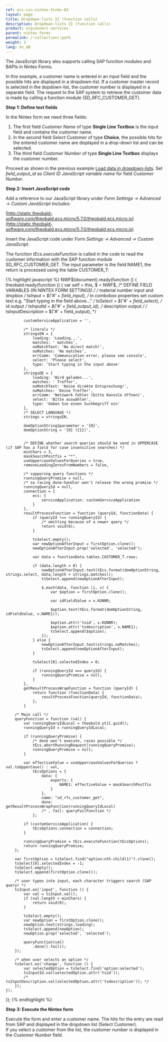 ```yaml
---
ref: ecs-sin-nintex-forms-03
layout: page
title: Dropdown-lists II (function calls)
description: Dropdown-lists II (function calls)
product: erpconnect-services
parent: nintex-forms
permalink: /:collection/:path
weight: 3
lang: en_GB
---
```


The JavaScript library also supports calling SAP function modules and BAPIs in Nintex Forms.  

In this example, a customer name is entered in an input field and the possible hits are displayed in a dropdown-list. If a customer master record is selected in the dopdown-list, the customer number is  displayed in a separate field.
The request to the SAP system to retrieve the customer data is made by calling a function module (SD_RFC_CUSTOMER_GET). <br>

**Step 1: Define text fields**

In the Nintex form we need three fields: 

1. The first field *Customer Name* of type **Single Line Textbox** is the input field and contains the customer name.
2. In the second field *Select Customer* of type **Choice**, the possible hits for the entered customer name are displayed in a drop-down list and can be selected.
3. The third field *Customer Number* of type **Single Line Textbox** displays the customer number.

Proceed as shown in the previous example [Load data in dropdown-lists](https://help.theobald-software.com/en/erpconnect-services/sap-integration-nintex/nintex-forms/load-data-in-dropdown-lists).
Set *field_output_id* as *Client ID JavaScript variable name* for field *Customer Number*. 

**Step 2: Insert JavaScript code**

Add a reference to our JavaScript library under *Form Settings -> Advanced -> Custom JavaScript Includes*:

[http://static.theobald-software.com/theobald.ecs.micro/5.7.0/theobald.ecs.micro.js](http://static.theobald-software.com/theobald.ecs.micro/5.7.0/theobald.ecs.micro.js)


Insert the JavaScript code under *Form Settings -> Advanced -> Custom JavaScript*.

The function *tEcs.executeFunction* is called in the code to read the customer information with the SAP function module SD_RFC_CUSTOMER_GET. The input parameter is the field NAME1, the return is processed using the table CUSTOMER_T:

{% highlight javascript %}
NWF$(document).ready(function () {
    theobald.ready(function () {
        var self = this,
            $ = NWF$,
            /* DEFINE FIELD VARIABLES (IN NINTEX FORM SETTINGS) */
            /* material number input and dropbox */
            tsInput = $('#' + field_input),
            /* in combobox properties set custom text e.g. "Start typing in the field above..." */
            tsSelect = $('#' + field_select),
            /* id output */
            tsInputId = $('#' + field_output_id),
            /* description output */
            /* tsInputDescription = $('#' + field_output), */

            customServiceApplication = '',

            /* literals */
            stringsEN = {
                loading: 'Loading...',
                matches: ' matches',
                noMatchText: 'No direct match!',
                noMatches: 'No matches',
                errComm: 'Communication error, please see console',
                select: 'Please select',
                type: 'Start typing in the input above'
            },
            stringsDE = {
                loading: 'Wird geladen...',
                matches: ' Treffer',
                noMatchText: 'Keine direkte Entsprechung!',
                noMatches: 'Keine Treffer',
                errComm: 'Netzwerk Fehler (bitte Konsole öffnen)',
                select: 'Bitte auswählen',
                type: 'Geben Sie einen Suchbegriff ein'
            },
            /* SELECT LANGUAGE */
            strings = stringsEN,

            domOptionString1parameter = '{0}',
            domOptionString = '{0} ({1})',
        

            /* DEFINE whether search queries should be send in UPPERCASE (if SAP has a field for case insensitive searches) */
            minChars = 3,
            maskSearchPostfix = "*",
            useUppercaseValuesForQueries = true,
            removeLeadingZerosFromNumbers = false,

            /* supporing query functions */
            runningQueryPromise = null,
            /* so racing done-handler won't release the wrong promise */
            runningQueryId = null,
            connection = {
                ecs: {
                    serviceApplication: customServiceApplication
                }
            },
            resultProcessFunction = function (queryId, functionData) {
                if (queryId !== runningQueryId) {
                    /* omitting because of a newer query */
                    return void(0);
                }

                tsSelect.empty();
                var newOptionAfterInput = firstOption.clone();
                newOptionAfterInput.prop('selected', 'selected');

                var data = functionData.tables.CUSTOMER_T.rows;

                if (data.length > 0) {
                    newOptionAfterInput.text(tEcs.format(domOptionString, strings.select, data.length + strings.matches));
                    tsSelect.append(newOptionAfterInput);

                    $.each(data, function (i, v) {
                        var $option = firstOption.clone();

                        var idFieldValue = v.KUNNR;

                        $option.text(tEcs.format(domOptionString, idFieldValue, v.NAME1));

                        $option.attr('tsid', v.KUNNR);
                        $option.attr('tsdescription', v.NAME1);
                        tsSelect.append($option);
                    });
                } else {
                    newOptionAfterInput.text(strings.noMatches);
                    tsSelect.append(newOptionAfterInput);
                }

                tsSelect[0].selectedIndex = 0;

                if (runningQueryId === queryId) {
                    runningQueryPromise = null;
                }
            },
            getResultProcessWrapFunction = function (queryId) {
                return function (functionData) {
                    resultProcessFunction(queryId, functionData);
                };
            }

        /* Main call */
        queryFunction = function (val) {
            var runningQueryIdLocal = theobald.util.guid();
            runningQueryId = runningQueryIdLocal;

            if (runningQueryPromise) {
                /* done won't execute, races possible */
                tEcs.abortRunningRequest(runningQueryPromise);
                runningQueryPromise = null;
            }

            var effectiveValue = useUppercaseValuesForQueries ? val.toUpperCase() : val,
                tEcsOptions = {
                    data: {
                        exports: {
                            NAME1: effectiveValue + maskSearchPostfix
                        }
                    },
                    name: "sd_rfc_customer_get",
                    done: getResultProcessWrapFunction(runningQueryIdLocal)
                    /* , fail: queryFailFunction */
                };

            if (customServiceApplication) {
                tEcsOptions.connection = connection;
            }

            runningQueryPromise = tEcs.executeFunction(tEcsOptions);
            return runningQueryPromise;
        };

        var firstOption = tsSelect.find("option:nth-child(1)").clone();
        tsSelect[0].selectedIndex = -1;
        tsSelect.empty();
        tsSelect.append(firstOption.clone());

        /* user types into input, each character triggers search (SAP query) */
        tsInput.on('input', function () {
            var val = tsInput.val();
            if (val.length < minChars) {
                return void(0);
            }

            tsSelect.empty();
            var newOption = firstOption.clone();
            newOption.text(strings.loading);
            tsSelect.append(newOption);
            newOption.prop('selected', 'selected');

            queryFunction(val)
                .done().fail();
        });

        /* when user selects an option */
        tsSelect.on('change', function () {
            var selectedOption = tsSelect.find('option:selected');
            tsInputId.val(selectedOption.attr('tsid'));
            /* tsInputDescription.val(selectedOption.attr('tsdescription')); */
        });
    });
});
{% endhighlight %}


**Step 3: Execute the Nintex form**

Execute the form and enter a customer name. The hits for the entry are read from SAP and displayed in the dropdown list (Select Customer).  
If you select a customer from the list, the customer number is displayed in the *Customer Number* field. 
